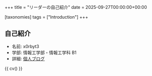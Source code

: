 +++
title = "リーダーの自己紹介"
date = 2025-09-27T00:00:00+00:00

[taxonomies]
tags = ["Introduction"]
+++

## 自己紹介

- 名前: x0rbyt3
- 学部: 情報工学部・情報工学科 B1
- 詳細: [個人ブログ](https://sl9-1994.github.io/x0rbyt3_blog/)

<!--more-->

{{ cv() }}
